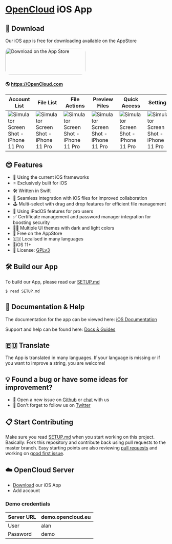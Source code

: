 # [OpenCloud](https://opencloud.eu) iOS App

## 📲 Download

Our iOS app is free for downloading available on the AppStore

<a href="https://apps.apple.com/app/id6743121005?itsct=apps_box_badge&amp;itscg=30200" style="display: inline-block; overflow: hidden; border-radius: 13px; width: 250px; height: 83px;"><img src="https://tools.applemediaservices.com/api/badges/download-on-the-app-store/black/en-us?size=250x83&amp;releaseDate=1561593600" alt="Download on the App Store" style="border-radius: 13px; width: 250px; height: 83px;"></a>

####  🌎 https://OpenCloud.com

| Account List                                                 | File List                                                    | File Actions                                                 | Preview Files                                                | Quick Access                                                 | Settings                                                     |
| ------------------------------------------------------------ | ------------------------------------------------------------ | ------------------------------------------------------------ | ------------------------------------------------------------ | ------------------------------------------------------------ | ------------------------------------------------------------ |
| <img src="doc/images/en-US/iPhone 11 Pro Max-11_ios_accounts_list_demo.png" alt="Simulator Screen Shot - iPhone 11 Pro"> | <img src="doc/images/en-US/iPhone 11 Pro Max-20_ios_files_list_demo.png" alt="Simulator Screen Shot - iPhone 11 Pro"> | <img src="doc/images/en-US/iPhone 11 Pro Max-21_ios_files_actions_demo.png" alt="Simulator Screen Shot - iPhone 11 Pro"> | <img src="doc/images/en-US/iPhone 11 Pro Max-22_ios_files_preview_pdf_demo.png" alt="Simulator Screen Shot - iPhone 11 Pro"> | <img src="doc/images/en-US/iPhone 11 Pro Max-40_ios_quick_access_demo.png" alt="Simulator Screen Shot - iPhone 11 Pro"> | <img src="doc/images/en-US/iPhone 11 Pro Max-60_ios_settings_demo.png" alt="Simulator Screen Shot - iPhone 11 Pro"> |

## 😍 Features

* 🦋 Using the current iOS frameworks
* ⭐️ Exclusively built for iOS
* 🛠 Written in Swift
* 📂 Seamless integration with iOS files for improved collaboration
* 🕹 Multi-select with drag and drop features for efficient file management
* 👑 Using iPadOS features for pro users
* ✅ Certificate management and password manager integration for boosting security
* 🏳️‍🌈 Multiple UI themes with dark and light colors
* 🚢 Free on the AppStore
* 🇪🇺 Localised in many languages
* 📱iOS 11+
* 🧩 License: [GPLv3](https://github.com/opencloud-eu/ios-app/LICENSE)

## 🛠 Build our App

To build our App, please read our [SETUP.md](https://github.com/opencloud-eu/ios-app/blob/master/SETUP.md)

```
$ read SETUP.md
```

## 📖 Documentation & Help

The documentation for the app can be viewed here: [iOS Documentation](https://doc.opencloud.eu/ios-app/)

Support and help can be found here: [Docs & Guides](https://opencloud.eu/docs-guides/)

## 🇪🇺 Translate

The App is translated in many languages. If your language is missing or if you want to improve a string, you are welcome!


## 💡 Found a bug or have some ideas for improvement?

- 💬 Open a new issue on [Github](https://github.com/opencloud-eu/ios-app/issues/new) or [chat](https://talk.opencloud.eu/) with us
- 🐥 Don't forget to follow us on [Twitter](https://twitter.com/opencloud) 

## 📋 Start Contributing

Make sure you read [SETUP.md](https://github.com/opencloud-eu/ios-app/blob/master/SETUP.md) when you start working on this project. Basically: Fork this repository and contribute back using pull requests to the master branch.
Easy starting points are also reviewing [pull requests](https://github.com/opencloud-eu/ios-app/pulls) and working on [good first issue](https://github.com/opencloud-eu/ios-app/labels/good%20first%20issue).

## ☁️ OpenCloud Server


- [Download](https://apps.apple.com/app/id6743121005) our iOS App
- Add account 

### Demo credentials

| Server URL | demo.opencloud.eu |
| ---------- | ----------------- |
| User       | alan              |
| Password   | demo              |

